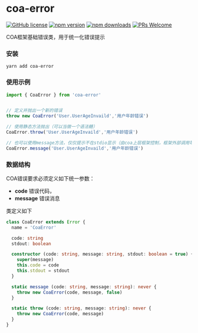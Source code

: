# coa-error

[![GitHub license](https://img.shields.io/badge/license-MIT-green.svg?style=flat-square)](LICENSE)
[![npm version](https://img.shields.io/npm/v/coa-error.svg?style=flat-square)](https://www.npmjs.org/package/coa-error)
[![npm downloads](https://img.shields.io/npm/dm/coa-error.svg?style=flat-square)](http://npm-stat.com/charts.html?package=coa-error)
[![PRs Welcome](https://img.shields.io/badge/PRs-welcome-brightgreen.svg?style=flat-square)](https://github.com/coajs/coa-error/pulls)

COA框架基础错误类，用于统一化错误提示

### 安装
```shell
yarn add coa-error
```

### 使用示例

```typescript
import { CoaError } from 'coa-error'


// 定义并抛出一个新的错误
throw new CoaError('User.UserAgeInvaild','用户年龄错误')

// 使用静态方法抛出（可以当做一个语法糖）
CoaError.throw('User.UserAgeInvaild','用户年龄错误')

// 也可以使用message方法，仅仅提示不在stdio显示（由coa上层框架控制，框架外部调用等同于throw）
CoaError.message('User.UserAgeInvaild','用户年龄错误')

```

### 数据结构

COA错误要求必须定义如下统一参数：
- **code** 错误代码，
- **message** 错误消息

类定义如下

```typescript
class CoaError extends Error {
  name = 'CoaError'

  code: string
  stdout: boolean

  constructor (code: string, message: string, stdout: boolean = true) {
    super(message)
    this.code = code
    this.stdout = stdout
  }

  static message (code: string, message: string): never {
    throw new CoaError(code, message, false)
  }

  static throw (code: string, message: string): never {
    throw new CoaError(code, message)
  }
}
```
